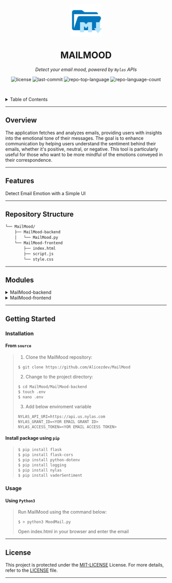 <p align="center">
  <img src="https://raw.githubusercontent.com/PKief/vscode-material-icon-theme/ec559a9f6bfd399b82bb44393651661b08aaf7ba/icons/folder-markdown-open.svg" width="100" alt="project-logo">
</p>
<p align="center">
    <h1 align="center">MAILMOOD</h1>
</p>
<p align="center">
    <em>Detect your email mood, powered by <code>Nylas</code> APIs</em>
</p>
<p align="center">
	<img src="https://img.shields.io/github/license/Alicezdev/MailMood?style=default&logo=opensourceinitiative&logoColor=white&color=0080ff" alt="license">
	<img src="https://img.shields.io/github/last-commit/Alicezdev/MailMood?style=default&logo=git&logoColor=white&color=0080ff" alt="last-commit">
	<img src="https://img.shields.io/github/languages/top/Alicezdev/MailMood?style=default&color=0080ff" alt="repo-top-language">
	<img src="https://img.shields.io/github/languages/count/Alicezdev/MailMood?style=default&color=0080ff" alt="repo-language-count">
<p>
<p align="center">
	<!-- default option, no dependency badges. -->
</p>

<br><!-- TABLE OF CONTENTS -->
<details>
  <summary>Table of Contents</summary><br>

- [ Overview](#-overview)
- [ Features](#-features)
- [ Repository Structure](#-repository-structure)
- [ Modules](#-modules)
- [ Getting Started](#-getting-started)
  - [ Installation](#-installation)
  - [ Usage](#-usage)
- [ License](#-license)
</details>
<hr>

##  Overview
The application fetches and analyzes emails, providing users with insights into the emotional tone of their messages. The goal is to enhance communication by helping users understand the sentiment behind their emails, whether it's positive, neutral, or negative. This tool is particularly useful for those who want to be more mindful of the emotions conveyed in their correspondence.

---

##  Features

Detect Email Emotion with a Simple UI

---

##  Repository Structure

```sh
└── MailMood/
    ├── MailMood-backend
    │   └── MailMood.py
    └── MailMood-frontend
        ├── index.html
        ├── script.js
        └── style.css
```

---

##  Modules

<details closed><summary>MailMood-backend</summary>

| File                                                                                          | Summary                         |
| ---                                                                                           | ---                             |
| [MailMood.py](https://github.com/Alicezdev/MailMood/blob/master/MailMood-backend/MailMood.py) | <code>flask</code> <code>flask_cors</code> <code>nylas</code> <code>vaderSentiment</code> |

</details>

<details closed><summary>MailMood-frontend</summary>

| File                                                                                         | Summary                         |
| ---                                                                                          | ---                             |
| [index.html](https://github.com/Alicezdev/MailMood/blob/master/MailMood-frontend/index.html) | <code>jQuery</code> <code>Slick</code> <code>Carousel</code> <code>Chart.js</code> |
| [script.js](https://github.com/Alicezdev/MailMood/blob/master/MailMood-frontend/script.js)   | |
| [style.css](https://github.com/Alicezdev/MailMood/blob/master/MailMood-frontend/style.css)   | |

</details>

---

##  Getting Started

###  Installation

<h4>From <code>source</code></h4>

> 1. Clone the MailMood repository:
>
> ```console
> $ git clone https://github.com/Alicezdev/MailMood
> ```
>
> 2. Change to the project directory:
> ```console
> $ cd MailMood/MailMood-backend
> $ touch .env
> $ nano .env
> ```
> 3. Add below enviroment variable
> ```console
> NYLAS_API_URI=https://api.us.nylas.com
> NYLAS_GRANT_ID=<YOR EMAIL GRANT ID>
> NYLAS_ACCESS_TOKEN=<YOR EMAIL ACCESS TOKEN>
> ```

<h4>Install package using <code>pip</code></h4>

> ```console
> $ pip install flask
> $ pip install flask-cors
> $ pip install python-dotenv
> $ pip install logging
> $ pip install nylas
> $ pip install vaderSentiment
> ```

###  Usage

<h4>Using <code>Python3</code></h4>

> Run MailMood using the command below:
> ```console
> $ > python3 MoodMail.py
> ```
> Open index.html in your browser and enter the email

---

##  License

This project is protected under the [MIT-LICENSE](https://opensource.org/license/mit) License. For more details, refer to the [LICENSE](https://github.com/Alicezdev/MailMood/blob/main/LICENSE) file.

---
